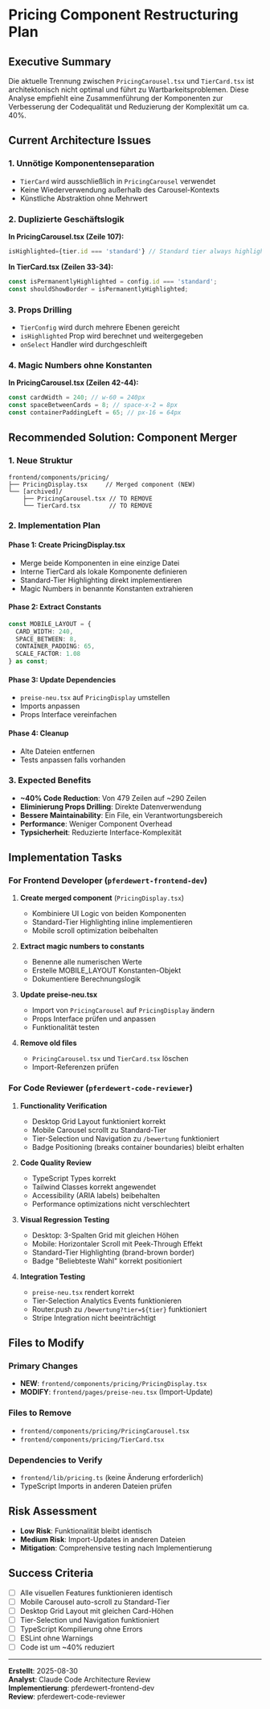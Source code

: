 # Pricing Component Restructuring Plan

## Executive Summary
Die aktuelle Trennung zwischen `PricingCarousel.tsx` und `TierCard.tsx` ist architektonisch nicht optimal und führt zu Wartbarkeitsproblemen. Diese Analyse empfiehlt eine Zusammenführung der Komponenten zur Verbesserung der Codequalität und Reduzierung der Komplexität um ca. 40%.

## Current Architecture Issues

### 1. Unnötige Komponentenseparation
- `TierCard` wird ausschließlich in `PricingCarousel` verwendet
- Keine Wiederverwendung außerhalb des Carousel-Kontexts
- Künstliche Abstraktion ohne Mehrwert

### 2. Duplizierte Geschäftslogik
**In PricingCarousel.tsx (Zeile 107):**
```typescript
isHighlighted={tier.id === 'standard'} // Standard tier always highlighted
```

**In TierCard.tsx (Zeilen 33-34):**
```typescript
const isPermanentlyHighlighted = config.id === 'standard';
const shouldShowBorder = isPermanentlyHighlighted;
```

### 3. Props Drilling
- `TierConfig` wird durch mehrere Ebenen gereicht
- `isHighlighted` Prop wird berechnet und weitergegeben
- `onSelect` Handler wird durchgeschleift

### 4. Magic Numbers ohne Konstanten
**In PricingCarousel.tsx (Zeilen 42-44):**
```typescript
const cardWidth = 240; // w-60 = 240px
const spaceBetweenCards = 8; // space-x-2 = 8px  
const containerPaddingLeft = 65; // px-16 = 64px
```

## Recommended Solution: Component Merger

### 1. Neue Struktur
```
frontend/components/pricing/
├── PricingDisplay.tsx     // Merged component (NEW)
└── [archived]/
    ├── PricingCarousel.tsx // TO REMOVE
    └── TierCard.tsx        // TO REMOVE
```

### 2. Implementation Plan

#### Phase 1: Create PricingDisplay.tsx
- Merge beide Komponenten in eine einzige Datei
- Interne TierCard als lokale Komponente definieren
- Standard-Tier Highlighting direkt implementieren
- Magic Numbers in benannte Konstanten extrahieren

#### Phase 2: Extract Constants
```typescript
const MOBILE_LAYOUT = {
  CARD_WIDTH: 240,
  SPACE_BETWEEN: 8,
  CONTAINER_PADDING: 65,
  SCALE_FACTOR: 1.08
} as const;
```

#### Phase 3: Update Dependencies
- `preise-neu.tsx` auf `PricingDisplay` umstellen
- Imports anpassen
- Props Interface vereinfachen

#### Phase 4: Cleanup
- Alte Dateien entfernen
- Tests anpassen falls vorhanden

### 3. Expected Benefits
- **~40% Code Reduction**: Von 479 Zeilen auf ~290 Zeilen
- **Eliminierung Props Drilling**: Direkte Datenverwendung
- **Bessere Maintainability**: Ein File, ein Verantwortungsbereich
- **Performance**: Weniger Component Overhead
- **Typsicherheit**: Reduzierte Interface-Komplexität

## Implementation Tasks

### For Frontend Developer (`pferdewert-frontend-dev`)

1. **Create merged component** (`PricingDisplay.tsx`)
   - Kombiniere UI Logic von beiden Komponenten
   - Standard-Tier Highlighting inline implementieren
   - Mobile scroll optimization beibehalten

2. **Extract magic numbers to constants**
   - Benenne alle numerischen Werte
   - Erstelle MOBILE_LAYOUT Konstanten-Objekt
   - Dokumentiere Berechnungslogik

3. **Update preise-neu.tsx**
   - Import von `PricingCarousel` auf `PricingDisplay` ändern
   - Props Interface prüfen und anpassen
   - Funktionalität testen

4. **Remove old files**
   - `PricingCarousel.tsx` und `TierCard.tsx` löschen
   - Import-Referenzen prüfen

### For Code Reviewer (`pferdewert-code-reviewer`)

1. **Functionality Verification**
   - Desktop Grid Layout funktioniert korrekt
   - Mobile Carousel scrollt zu Standard-Tier
   - Tier-Selection und Navigation zu `/bewertung` funktioniert
   - Badge Positioning (breaks container boundaries) bleibt erhalten

2. **Code Quality Review**
   - TypeScript Types korrekt
   - Tailwind Classes korrekt angewendet
   - Accessibility (ARIA labels) beibehalten
   - Performance optimizations nicht verschlechtert

3. **Visual Regression Testing**
   - Desktop: 3-Spalten Grid mit gleichen Höhen
   - Mobile: Horizontaler Scroll mit Peek-Through Effekt
   - Standard-Tier Highlighting (brand-brown border)
   - Badge "Beliebteste Wahl" korrekt positioniert

4. **Integration Testing**
   - `preise-neu.tsx` rendert korrekt
   - Tier-Selection Analytics Events funktionieren
   - Router.push zu `/bewertung?tier=${tier}` funktioniert
   - Stripe Integration nicht beeinträchtigt

## Files to Modify

### Primary Changes
- **NEW**: `frontend/components/pricing/PricingDisplay.tsx`
- **MODIFY**: `frontend/pages/preise-neu.tsx` (Import-Update)

### Files to Remove
- `frontend/components/pricing/PricingCarousel.tsx`
- `frontend/components/pricing/TierCard.tsx`

### Dependencies to Verify
- `frontend/lib/pricing.ts` (keine Änderung erforderlich)
- TypeScript Imports in anderen Dateien prüfen

## Risk Assessment
- **Low Risk**: Funktionalität bleibt identisch
- **Medium Risk**: Import-Updates in anderen Dateien
- **Mitigation**: Comprehensive testing nach Implementierung

## Success Criteria
- [ ] Alle visuellen Features funktionieren identisch
- [ ] Mobile Carousel auto-scroll zu Standard-Tier
- [ ] Desktop Grid Layout mit gleichen Card-Höhen  
- [ ] Tier-Selection und Navigation funktioniert
- [ ] TypeScript Kompilierung ohne Errors
- [ ] ESLint ohne Warnings
- [ ] Code ist um ~40% reduziert

---

**Erstellt**: 2025-08-30  
**Analyst**: Claude Code Architecture Review  
**Implementierung**: pferdewert-frontend-dev  
**Review**: pferdewert-code-reviewer  